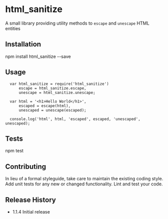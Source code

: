 html_sanitize
=========

A small library providing utility methods to `escape` and `unescape` HTML entities

## Installation

  npm install html_sanitize --save

## Usage

```
  var html_sanitize = require('html_sanitize')
      escape = html_sanitize.escape,
      unescape = html_sanitize.unescape;

  var html = '<h1>Hello World</h1>',
      escaped = escape(html),
      unescaped = unescape(escaped);

  console.log('html', html, 'escaped', escaped, 'unescaped', unescaped);
```

## Tests

  npm test

## Contributing

In lieu of a formal styleguide, take care to maintain the existing coding style.
Add unit tests for any new or changed functionality. Lint and test your code.

## Release History

* 1.1.4 Initial release
